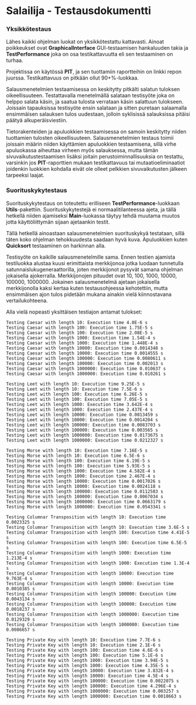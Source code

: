 # Salailija - Testausdokumentti

### Yksikkötestaus
Lähes kaikki ohjelman luokat on yksikkötestattu kattavasti. Ainoat poikkeukset ovat **GraphicalInterface** GUI-testaamisen hankaluuden takia ja **TestPerformance** joka on osa testikattavuutta eli sen testaaminen on turhaa.

Projektissa on käytössä **PIT**, ja sen tuottamiin raportteihin on linkki repon juurssa. Testikattavuus on pitkään ollut 90+%-luokkaa.

Salausmenetelmien testaamisessa on keskitytty pitkälti salatun tuloksen oikeellisuuteen. Testattavalla menetelmällä salataan testisyöte joka on helppo salata käsin, ja saatua tulosta verrataan käsin salattuun tulokseen. Joissain tapauksissa testisyöte ensin salataan ja sitten puretaan salaamalla ensimmäisen salauksen tulos uudestaan, jolloin syklisissä salauksissa pitäisi päätyä alkuperäisviestiin.

Tietorakenteiden ja apuluokkien testaamisessa on samoin keskitytty niiden tuottamien tulosten oikeellisuuteen. Salausmenetelmien testaus toimii joissain määrin niiden käyttämien apuluokkien testaamisena, sillä virhe apuluokassa aiheuttaa virheen myös salauksessa, mutta tämän sivuvaikutustestaamisen lisäksi joitain perustoiminnallisuuksia on testattu, varsinkin jos **PIT**-raporttien mukaan testikattavuus tai mutaatioeliminaatiot joidenkin luokkien kohdalla eivät ole olleet pelkkien sivuvaikutusten jälkeen tarpeeksi laajat.

### Suorituskykytestaus
Suorituskykytestaus on toteutettu erilliseen **TestPerformance**-luokkaan **Utils**-pakettiin. Suorituskykytestejä ei normaalitilanteessa ajeta, ja tällä hetkellä niiden ajamiseksi **Main**-luokassa täytyy tehdä muutama muutos jotta käyttöliittymän sijaan ajetaankin testit.

Tällä hetkellä ainoastaan salausmenetelmien suorituskykyä testataan, sillä täten koko ohjelman tehokkuudesta saadaan hyvä kuva. Apuluokkien kuten **Quicksort** testaaminen on harkinnan alla.

Testisyöte on kaikille salausmenetelmille sama. Ennen testien ajamista testiluokka alustaa kuusi erimittaista merkkijonoa jotka luodaan tunnetulla satunnaislukugeneraattorilla, joten merkkijonot pysyvät samana ohjelman jokaisella ajokerralla. Merkkijonojen pituudet ovat 10, 100, 1000, 10000, 100000, 1000000. Jokainen salausmenetelmä ajetaan jokaisella merkkijonolla kaksi kertaa kuten testausohjeessa kehotettiin, mutta ensimmäisen ajon tulos pidetään mukana ainakin vielä kiinnostavana vertailukohteena.

Alla vielä nopeasti yksittäisen testiajon antamat tulokset:

```Testing Caesar with length 10: Execution time 4.012E-4 s
Testing Caesar with length 10: Execution time 4.0E-6 s
Testing Caesar with length 100: Execution time 1.75E-5 s
Testing Caesar with length 100: Execution time 2.08E-5 s
Testing Caesar with length 1000: Execution time 1.54E-4 s
Testing Caesar with length 1000: Execution time 1.448E-4 s
Testing Caesar with length 10000: Execution time 0.0014348 s
Testing Caesar with length 10000: Execution time 0.0014555 s
Testing Caesar with length 100000: Execution time 0.0080611 s
Testing Caesar with length 100000: Execution time 0.002013 s
Testing Caesar with length 1000000: Execution time 0.010637 s
Testing Caesar with length 1000000: Execution time 0.010261 s

Testing Leet with length 10: Execution time 9.25E-5 s
Testing Leet with length 10: Execution time 7.5E-6 s
Testing Leet with length 100: Execution time 6.26E-5 s
Testing Leet with length 100: Execution time 7.05E-5 s
Testing Leet with length 1000: Execution time 3.642E-4 s
Testing Leet with length 1000: Execution time 2.437E-4 s
Testing Leet with length 10000: Execution time 0.0013459 s
Testing Leet with length 10000: Execution time 0.0014204 s
Testing Leet with length 100000: Execution time 0.0083703 s
Testing Leet with length 100000: Execution time 0.003565 s
Testing Leet with length 1000000: Execution time 0.0173675 s
Testing Leet with length 1000000: Execution time 0.0212327 s

Testing Morse with length 10: Execution time 7.16E-5 s
Testing Morse with length 10: Execution time 6.5E-6 s
Testing Morse with length 100: Execution time 6.19E-5 s
Testing Morse with length 100: Execution time 5.93E-5 s
Testing Morse with length 1000: Execution time 4.582E-4 s
Testing Morse with length 1000: Execution time 2.467E-4 s
Testing Morse with length 10000: Execution time 0.0017026 s
Testing Morse with length 10000: Execution time 0.0024118 s
Testing Morse with length 100000: Execution time 0.0112583 s
Testing Morse with length 100000: Execution time 0.0067034 s
Testing Morse with length 1000000: Execution time 0.0663179 s
Testing Morse with length 1000000: Execution time 0.0543341 s

Testing Columnar Transposition with length 10: Execution time 0.0023325 s
Testing Columnar Transposition with length 10: Execution time 3.6E-5 s
Testing Columnar Transposition with length 100: Execution time 4.41E-5 s
Testing Columnar Transposition with length 100: Execution time 6.5E-5 s
Testing Columnar Transposition with length 1000: Execution time 1.213E-4 s
Testing Columnar Transposition with length 1000: Execution time 1.3E-4 s
Testing Columnar Transposition with length 10000: Execution time 9.763E-4 s
Testing Columnar Transposition with length 10000: Execution time 0.0010385 s
Testing Columnar Transposition with length 100000: Execution time 0.0043134 s
Testing Columnar Transposition with length 100000: Execution time 0.0018237 s
Testing Columnar Transposition with length 1000000: Execution time 0.0129329 s
Testing Columnar Transposition with length 1000000: Execution time 0.0086657 s

Testing Private Key with length 10: Execution time 7.7E-6 s
Testing Private Key with length 10: Execution time 2.1E-6 s
Testing Private Key with length 100: Execution time 4.6E-6 s
Testing Private Key with length 100: Execution time 5.1E-6 s
Testing Private Key with length 1000: Execution time 3.94E-5 s
Testing Private Key with length 1000: Execution time 4.35E-5 s
Testing Private Key with length 10000: Execution time 3.832E-4 s
Testing Private Key with length 10000: Execution time 4.5E-4 s
Testing Private Key with length 100000: Execution time 0.0022075 s
Testing Private Key with length 100000: Execution time 4.296E-4 s
Testing Private Key with length 1000000: Execution time 0.003257 s
Testing Private Key with length 1000000: Execution time 0.0018663 s
```